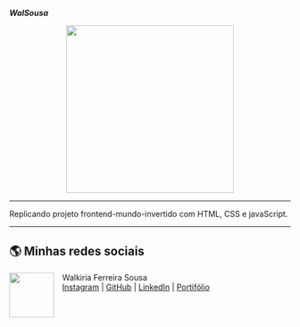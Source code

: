 ***WalSousa***


<p align="center">
    <img width="300" src="https://micheleambrosio.github.io/semana-frontend-mundo-invertido/assets/images/banner/logo.svg">
</p> 

-------------

Replicando projeto frontend-mundo-invertido com HTML, CSS e javaScript.

--------------

## 🌎 Minhas redes sociais
<p>
    <img align=left margin=10 width=80 src="https://avatars.githubusercontent.com/WalSousa"/>
    <p>&nbsp&nbsp&nbspWalkiria Ferreira Sousa<br>
    &nbsp&nbsp&nbsp<a href="https://www.instagram.com/walkiriafsousa">Instagram</a>&nbsp;|&nbsp;<a href="https://github.com/WalSousa">GitHub</a>&nbsp;|&nbsp;<a href="https://www.linkedin.com/in/walkiriafsousa/">LinkedIn</a>&nbsp;|&nbsp;<a href="https://portifolio-walkiriasousa.vercel.app/">Portifólio</a></p>
</p>